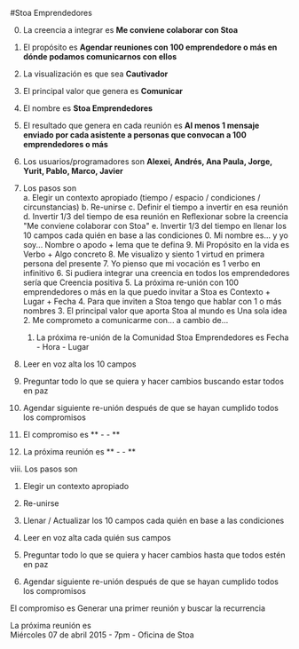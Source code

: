 #Stoa Emprendedores

0. La creencia a integrar es **Me conviene colaborar con Stoa**

9. El propósito es **Agendar reuniones con 100 emprendedore o más en dónde podamos comunicarnos con ellos**

8. La visualización es que sea **Cautivador**
  
7. El principal valor que genera es **Comunicar**

6. El nombre es **Stoa Emprendedores**
  
5. El resultado que genera en cada reunión es **Al menos 1 mensaje enviado por cada asistente a personas que convocan a 100 emprendedores o más**
  
4. Los usuarios/programadores son **Alexei, Andrés, Ana Paula, Jorge, Yurit, Pablo, Marco, Javier**
  
3. Los pasos son	
  a. Elegir un contexto apropiado (tiempo / espacio / condiciones / circunstancias)
  b. Re-unirse
  c. Definir el tiempo a invertir en esa reunión
  d. Invertir 1/3 del tiempo de esa reunión en
    Reflexionar sobre la creencia "Me conviene colaborar con Stoa"
  e. Invertir 1/3 del tiempo en llenar los 10 campos cada quién en base a las condiciones 
    0. Mi nombre es... y yo soy...
      Nombre o apodo + lema que te defina
    9. Mi Propósito en la vida es
      Verbo + Algo concreto
    8. Me visualizo y siento
      1 virtud en primera persona del presente
    7. Yo pienso que mi vocación es
      1 verbo en infinitivo
    6. Si pudiera integrar una creencia en todos los emprendedores sería que
      Creencia positiva
    5. La próxima re-unión con 100 emprendedores o más en la que puedo invitar a Stoa es
     Contexto + Lugar + Fecha
    4. Para que inviten a Stoa tengo que hablar con
      1 o más nombres
    3. El principal valor que aporta Stoa al mundo es
      Una sola idea
    2. Me comprometo a comunicarme con... a cambio de...
    1. La próxima re-unión de la Comunidad Stoa Emprendedores es
      Fecha - Hora - Lugar

  4. Leer en voz alta los 10 campos
  
  5. Preguntar todo lo que se quiera y hacer cambios buscando estar todos en paz
  
  6. Agendar siguiente re-unión después de que se hayan cumplido todos los compromisos

2. El compromiso es ** - - **

1. La próxima reunión es ** - - **

viii. Los pasos son	
  1. Elegir un contexto apropiado 
  2. Re-unirse
  3. Llenar / Actualizar los 10 campos cada quién en base a las condiciones 
    
  4. Leer en voz alta cada quién sus campos
  
  5. Preguntar todo lo que se quiera y hacer cambios hasta que todos estén en paz
  
  6. Agendar siguiente re-unión después de que se hayan cumplido todos los compromisos

El compromiso es
  Generar una primer reunión y buscar la recurrencia

La próxima reunión es	
  Miércoles 07 de abril 2015 - 7pm - Oficina de Stoa

